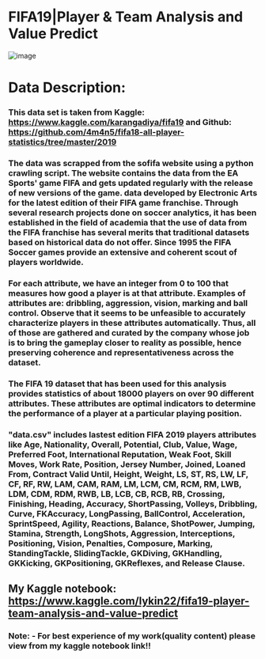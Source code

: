 # FIFA19|Player & Team Analysis and Value Predict

[](https://nbviewer.jupyter.org/github/Ishan-Kotian/FIFA19-Player-and-Team-Analysis-and-Value-Predict/blob/fc1de75356fc0d13c83e05e250d5d18c044f4155/fifa19-player-team-analysis-and-value-predict.ipynb)
![image](https://user-images.githubusercontent.com/55652596/120851419-6ed2b100-c596-11eb-8fec-1e64606b4c74.png)

# Data Description:
### This data set is taken from Kaggle: https://www.kaggle.com/karangadiya/fifa19 and  Github: https://github.com/4m4n5/fifa18-all-player-statistics/tree/master/2019

### The data was scrapped from the sofifa website using a python crawling script. The website contains the data from the EA Sports' game FIFA and gets updated regularly with the release of new versions of the game. data developed by Electronic Arts for the latest edition of their FIFA game franchise. Through several research projects done on soccer analytics, it has been established in the field of academia that the use of data from the FIFA franchise has several merits that traditional datasets based on historical data do not offer. Since 1995 the FIFA Soccer games provide an extensive and coherent scout of players worldwide.

### For each attribute, we have an integer from 0 to 100 that measures how good a player is at that attribute. Examples of attributes are: dribbling, aggression, vision, marking and ball control. Observe that it seems to be unfeasible to accurately characterize players in these attributes automatically. Thus, all of those are gathered and curated by the company whose job is to bring the gameplay closer to reality as possible, hence preserving coherence and representativeness across the dataset.

### The FIFA 19 dataset that has been used for this analysis provides statistics of about 18000 players on over 90 different attributes. These attributes are optimal indicators to determine the performance of a player at a particular playing position.

### "data.csv" includes lastest edition FIFA 2019 players attributes like Age, Nationality, Overall, Potential, Club, Value, Wage, Preferred Foot, International Reputation, Weak Foot, Skill Moves, Work Rate, Position, Jersey Number, Joined, Loaned From, Contract Valid Until, Height, Weight, LS, ST, RS, LW, LF, CF, RF, RW, LAM, CAM, RAM, LM, LCM, CM, RCM, RM, LWB, LDM, CDM, RDM, RWB, LB, LCB, CB, RCB, RB, Crossing, Finishing, Heading, Accuracy, ShortPassing, Volleys, Dribbling, Curve, FKAccuracy, LongPassing, BallControl, Acceleration, SprintSpeed, Agility, Reactions, Balance, ShotPower, Jumping, Stamina, Strength, LongShots, Aggression, Interceptions, Positioning, Vision, Penalties, Composure, Marking, StandingTackle, SlidingTackle, GKDiving, GKHandling, GKKicking, GKPositioning, GKReflexes, and Release Clause.

## My Kaggle notebook: https://www.kaggle.com/lykin22/fifa19-player-team-analysis-and-value-predict
### Note: - For best experience of my work(quality content) please view from my kaggle notebook link!!
